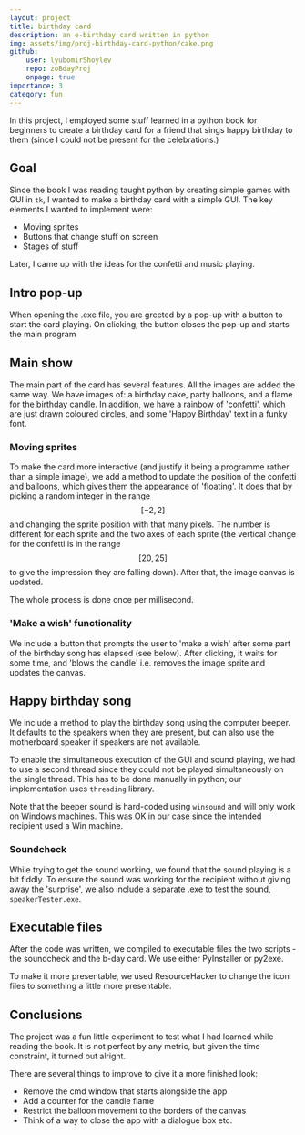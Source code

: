 ```yaml
---
layout: project
title: birthday card
description: an e-birthday card written in python
img: assets/img/proj-birthday-card-python/cake.png
github:
    user: lyubomirShoylev
    repo: zoBdayProj
    onpage: true
importance: 3
category: fun
---
```


In this project, I employed some stuff learned in a python book for beginners to create a birthday card for a friend that sings happy birthday to them (since I could not be present for the celebrations.)

## Goal

Since the book I was reading taught python by creating simple games with GUI in `tk`, I wanted to make a birthday card with a simple GUI. The key elements I wanted to implement were:

- Moving sprites
- Buttons that change stuff on screen
- Stages of stuff

Later, I came up with the ideas for the confetti and music playing.

## Intro pop-up

When opening the .exe file, you are greeted by a pop-up with a button to start the card playing. On clicking, the button closes the pop-up and starts the main program

## Main show

The main part of the card has several features. All the images are added the same way. We have images of: a birthday cake, party balloons, and a flame for the birthday candle. In addition, we have a rainbow of 'confetti', which are just drawn coloured circles, and some 'Happy Birthday' text in a funky font.

### Moving sprites

To make the card more interactive (and justify it being a programme rather than a simple image), we add a method to update the position of the confetti and balloons, which gives them the appearance of 'floating'. It does that by picking a random integer in the range $$[-2, 2]$$ and changing the sprite position with that many pixels. The number is different for each sprite and the two axes of each sprite (the vertical change for the confetti is in the range $$[20, 25]$$ to give the impression they are falling down). After that, the image canvas is updated.

The whole process is done once per millisecond.

### 'Make a wish' functionality

We include a button that prompts the user to 'make a wish' after some part of the birthday song has elapsed (see below). After clicking, it waits for some time, and 'blows the candle' i.e. removes the image sprite and updates the canvas.

## Happy birthday song

We include a method to play the birthday song using the computer beeper. It defaults to the speakers when they are present, but can also use the motherboard speaker if speakers are not available.

To enable the simultaneous execution of the GUI and sound playing, we had to use a second thread since they could not be played simultaneously on the single thread. This has to be done manually in python; our implementation uses `threading` library.

Note that the beeper sound is hard-coded using `winsound` and will only work on Windows machines. This was OK in our case since the intended recipient used a Win machine.

### Soundcheck

While trying to get the sound working, we found that the sound playing is a bit fiddly. To ensure the sound was working for the recipient without giving away the 'surprise', we also include a separate .exe to test the sound, `speakerTester.exe`.

## Executable files

After the code was written, we compiled to executable files the two scripts - the soundcheck and the b-day card. We use either PyInstaller or py2exe.

To make it more presentable, we used ResourceHacker to change the icon files to something a little more presentable.

## Conclusions

The project was a fun little experiment to test what I had learned while reading the book. It is not perfect by any metric, but given the time constraint, it turned out alright.

There are several things to improve to give it a more finished look:

- Remove the cmd window that starts alongside the app
- Add a counter for the candle flame
- Restrict the balloon movement to the borders of the canvas
- Think of a way to close the app with a dialogue box etc.
